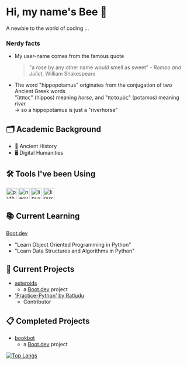 # Hi, my name's Bee 🐝
A newbie to the world of coding ...

### Nerdy facts
* My user-name comes from the famous quote
  > "a rose by any other name would smell as sweet" - _Romeo and Juliet_, William Shakespeare
* The word "hippopotamus" originates from the conjugation of two Ancient Greek words\
  "ἵππος" (hippos) meaning _horse_, and "ποταμός" (potamos) meaning _river_\
  -> so a hippopotamus is just a "riverhorse"

## 🗂️ Academic Background
* 🏺 Ancient History
* 🖥️ Digital Humanities

<h2>🛠️ Tools I've been Using</h2>
<p align="left">
<img src="https://cdn.jsdelivr.net/gh/devicons/devicon@latest/icons/python/python-original.svg" alt = "python" width="30" height="30"/>
<img src="https://cdn.jsdelivr.net/gh/devicons/devicon@latest/icons/neovim/neovim-original.svg" alt="neovim" width="30" height="30"/>
<img src="https://cdn.jsdelivr.net/gh/devicons/devicon@latest/icons/linux/linux-original.svg" alt="linux" width="30" height="30"/>
<img src="https://cdn.jsdelivr.net/gh/devicons/devicon@latest/icons/git/git-original.svg" alt="linux" width="30" height="30"/>
</p>

## 📚 Current Learning
[Boot.dev](www.boot.dev/)
* "Learn Object Oriented Programming in Python"
* "Learn Data Structures and Algorithms in Python"

## 🚧 Current Projects
* [asteroids](https://github.com/rose-by-another-name/asteroids)
    * a [Boot.dev](www.boot.dev/) project
* ['Practice-Python' by Ratludu](https://github.com/Ratludu/Python-Practice)
    * Contributor

## 📋 Completed Projects
* [bookbot](https://github.com/rose-by-another-name/bookbot)
    * a [Boot.dev](www.boot.dev/) project

[![Top Langs](https://github-readme-stats.vercel.app/api/top-langs/?username=rose-by-another-name&layout=compact&theme=tokyonight)](https://github.com/rose-by-another-name/github-readme-stats)
